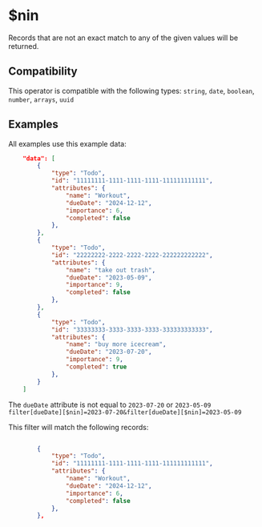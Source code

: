 # $nin

Records that are not an exact match to any of the given values will be returned.

## Compatibility

This operator is compatible with the following types:
`string`, `date`, `boolean`, `number`, `arrays`, `uuid`

## Examples

All examples use this example data:

```json
    "data": [
        {
            "type": "Todo",
            "id": "11111111-1111-1111-1111-111111111111",
            "attributes": {
                "name": "Workout",
                "dueDate": "2024-12-12",
                "importance": 6,
                "completed": false
            },
        },
        {
            "type": "Todo",
            "id": "22222222-2222-2222-2222-222222222222",
            "attributes": {
                "name": "take out trash",
                "dueDate": "2023-05-09",
                "importance": 9,
                "completed": false
            },
        },
        {
            "type": "Todo",
            "id": "33333333-3333-3333-3333-333333333333",
            "attributes": {
                "name": "buy more icecream",
                "dueDate": "2023-07-20",
                "importance": 9,
                "completed": true
            },
        }
    ]
```

The `dueDate` attribute is not equal to `2023-07-20` or `2023-05-09`<br>
`filter[dueDate][$nin]=2023-07-20&filter[dueDate][$nin]=2023-05-09`<br>

This filter will match the following records:<br>

```json

        {
            "type": "Todo",
            "id": "11111111-1111-1111-1111-111111111111",
            "attributes": {
                "name": "Workout",
                "dueDate": "2024-12-12",
                "importance": 6,
                "completed": false
            },
        },
```
